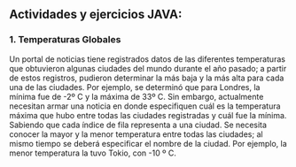 ## Actividades y ejercicios JAVA:

### 1. Temperaturas Globales
Un portal de noticias tiene registrados datos de las diferentes temperaturas que obtuvieron algunas ciudades del mundo durante el año pasado; a 
partir de estos registros, pudieron determinar la más baja y la más alta para cada una de las ciudades. Por ejemplo, se determinó que para Londres, 
la mínima fue de -2º C y la máxima de 33º C. Sin embargo, actualmente necesitan armar una noticia en donde especifiquen cuál es la temperatura 
máxima que hubo entre todas las ciudades registradas y cuál fue la mínima.
Sabiendo que cada índice de fila representa a una ciudad. Se necesita conocer la mayor y la menor temperatura entre todas las ciudades; al mismo 
tiempo se deberá especificar el nombre de la ciudad. Por ejemplo, la menor temperatura la tuvo Tokio, con -10 º C.

